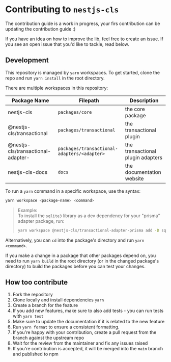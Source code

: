# Contributing to `nestjs-cls`

The contribution guide is a work in progress, your firs contribution can be updating the contribution guide :)

If you have an idea on how to improve the lib, feel free to create an issue. If you see an open issue that you'd like to tackle, read below.

## Development

This repository is managed by `yarn` workspaces. To get started, clone the repo and run `yarn install` in the root directory.

There are multiple workspaces in this repository:

| Package Name                                | Filepath                                    | Description                       |
| ------------------------------------------- | ------------------------------------------- | --------------------------------- |
| nestjs-cls                                  | `packages/core`                             | the core package                  |
| @nestjs-cls/transactional                   | `packages/transactional`                    | the transactional plugin          |
| @nestjs-cls/transactional-adapter-<adapter> | `packages/transactional-adapters/<adapter>` | the transactional plugin adapters |
| nestjs-cls-docs                             | `docs`                                      | the documentation website         |

To run a `yarn` command in a specific workspace, use the syntax:

```bash
yarn workspace <package-name> <command>
```

> Example:  
> To install the `sqlite3` library as a dev dependency for your "prisma" adapter package, run:
>
> ```bash
> yarn workspace @nestjs-cls/transactional-adapter-prisma add -D sqlite3
> ```

Alternatively, you can `cd` into the package's directory and run `yarn <command>`.

If you make a change in a package that other packages depend on, you need to run `yarn build` in the root directory (or in the changed package's directory) to build the packages before you can test your changes.

## How too contribute

1. Fork the repository
2. Clone locally and install dependencies `yarn`
3. Create a branch for the feature
4. If you add new features, make sure to also add tests - you can run tests with `yarn test`
5. Make sure to update the documentation if it is related to the new feature
6. Run `yarn format` to ensure a consistent formatting.
7. If you're happy with your contribution, create a pull request from the branch against the upstream repo
8. Wait for the review from the maintainer and fix any issues raised
9. If you're contribution is accepted, it will be merged into the `main` branch and published to npm

